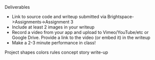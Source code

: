 Deliverables
- Link to source code and writeup submitted via Brightspace->Assignments->Assignment 3
- Include at least 2 images in your writeup
- Record a video from your app and upload to Vimeo/YouTube/etc or Google Drive. Provide a link to the video (or embed it) in the writeup
- Make a 2-3 minute performance in class!

Project 
shapes
colors
rules
concept
story
write-up
